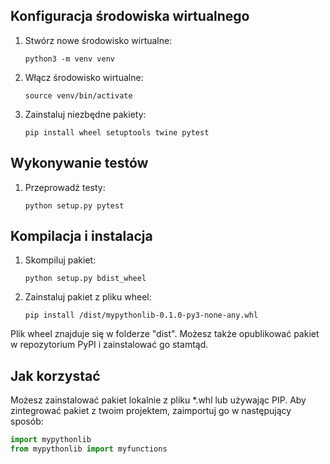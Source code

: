 ## Konfiguracja środowiska wirtualnego

1. Stwórz nowe środowisko wirtualne:
   ```shell
   python3 -m venv venv
   ```

2. Włącz środowisko wirtualne:
   ```shell
   source venv/bin/activate
   ```

3. Zainstaluj niezbędne pakiety:
   ```shell
   pip install wheel setuptools twine pytest
   ```

## Wykonywanie testów

1. Przeprowadź testy:
   ```shell
   python setup.py pytest
   ```

## Kompilacja i instalacja

1. Skompiluj pakiet:
   ```shell
   python setup.py bdist_wheel
   ```

2. Zainstaluj pakiet z pliku wheel:
   ```shell
   pip install /dist/mypythonlib-0.1.0-py3-none-any.whl
   ```

Plik wheel znajduje się w folderze "dist". Możesz także opublikować pakiet w repozytorium PyPI i zainstalować go stamtąd.

## Jak korzystać
Możesz zainstalować pakiet lokalnie z pliku *.whl lub używając PIP.
Aby zintegrować pakiet z twoim projektem, zaimportuj go w następujący sposób:
```python
import mypythonlib
from mypythonlib import myfunctions
